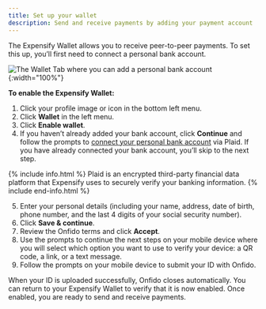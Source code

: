 ```yaml
---
title: Set up your wallet
description: Send and receive payments by adding your payment account
---
```


The Expensify Wallet allows you to receive peer-to-peer payments. To set this up, you’ll first need to connect a personal bank account. 

![The Wallet Tab where you can add a personal bank account]({{site.url}}/assets/images/ExpensifyHelp_R5_Wallet_1.png){:width="100%"}

**To enable the Expensify Wallet:**
1. Click your profile image or icon in the bottom left menu.
2. Click **Wallet** in the left menu. 
3. Click **Enable wallet**.
4. If you haven’t already added your bank account, click **Continue** and follow the prompts to [connect your personal bank account](https://help.expensify.com/articles/new-expensify/expenses-and-payments/Connect-a-Personal-Bank-Account) via Plaid. If you have already connected your bank account, you’ll skip to the next step.

{% include info.html %}
Plaid is an encrypted third-party financial data platform that Expensify uses to securely verify your banking information.
{% include end-info.html %}

5. Enter your personal details (including your name, address, date of birth, phone number, and the last 4 digits of your social security number). 
6. Click **Save & continue**.
7. Review the Onfido terms and click **Accept**.
8. Use the prompts to continue the next steps on your mobile device where you will select which option you want to use to verify your device: a QR code, a link, or a text message.
9. Follow the prompts on your mobile device to submit your ID with Onfido.

When your ID is uploaded successfully, Onfido closes automatically. You can return to your Expensify Wallet to verify that it is now enabled. Once enabled, you are ready to send and receive payments. 
